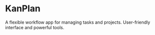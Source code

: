 # KanPlan
A flexible workflow app for managing tasks and projects. User-friendly interface and powerful tools.

